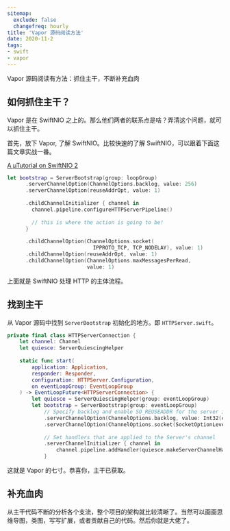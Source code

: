 ```yaml
---
sitemap:
  exclude: false
  changefreq: hourly
title: 'Vapor 源码阅读方法'
date: 2020-11-2
tags:
- swift
- vapor
---
```


Vapor 源码阅读有方法：抓住主干，不断补充血肉

## 如何抓住主干？

Vapor 是在 SwiftNIO 之上的。那么他们两者的联系点是啥？弄清这个问题，就可以抓住主干。

首先，放下 Vapor, 了解 SwiftNIO。比较快速的了解 SwiftNIO，可以跟着下面这篇文章实战一番。

[A µTutorial on SwiftNIO 2](http://www.alwaysrightinstitute.com/microexpress-nio2/)

```swift
let bootstrap = ServerBootstrap(group: loopGroup)
      .serverChannelOption(ChannelOptions.backlog, value: 256)
      .serverChannelOption(reuseAddrOpt, value: 1)
      
      .childChannelInitializer { channel in
        channel.pipeline.configureHTTPServerPipeline()
        
        // this is where the action is going to be!
      }
      
      .childChannelOption(ChannelOptions.socket(
                            IPPROTO_TCP, TCP_NODELAY), value: 1)
      .childChannelOption(reuseAddrOpt, value: 1)
      .childChannelOption(ChannelOptions.maxMessagesPerRead, 
                          value: 1)
```

上面就是 SwiftNIO 处理 HTTP 的主体流程。

## 找到主干

从 Vapor 源码中找到 `ServerBootstrap` 初始化的地方。即 `HTTPServer.swift`。

```swift
private final class HTTPServerConnection {
    let channel: Channel
    let quiesce: ServerQuiescingHelper
    
    static func start(
        application: Application,
        responder: Responder,
        configuration: HTTPServer.Configuration,
        on eventLoopGroup: EventLoopGroup
    ) -> EventLoopFuture<HTTPServerConnection> {
        let quiesce = ServerQuiescingHelper(group: eventLoopGroup)
        let bootstrap = ServerBootstrap(group: eventLoopGroup)
            // Specify backlog and enable SO_REUSEADDR for the server itself
            .serverChannelOption(ChannelOptions.backlog, value: Int32(configuration.backlog))
            .serverChannelOption(ChannelOptions.socket(SocketOptionLevel(SOL_SOCKET), SO_REUSEADDR), value: configuration.reuseAddress ? SocketOptionValue(1) : SocketOptionValue(0))
            
            // Set handlers that are applied to the Server's channel
            .serverChannelInitializer { channel in
                channel.pipeline.addHandler(quiesce.makeServerChannelHandler(channel: channel))
            }

```

这就是 Vapor 的七寸。恭喜你，主干已获取。

## 补充血肉

从主干代码不断的分析各个支流，整个项目的架构就比较清晰了。当然可以画画思维导图，类图，写写扩展，或者贡献自己的代码。然后你就是大佬了。






